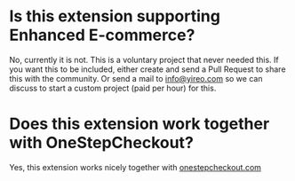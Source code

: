 # Is this extension supporting Enhanced E-commerce?
No, currently it is not. This is a voluntary project that never needed
this. If you want this to be included, either create and send a Pull
Request to share this with the community. Or send a mail to
[info@yireo.com](mailto:info@yireo.com) so we can discuss to start a
custom project (paid per hour) for this.

# Does this extension work together with OneStepCheckout?
Yes, this extension works nicely together with
[onestepcheckout.com](https://www.onestepcheckout.com/)
